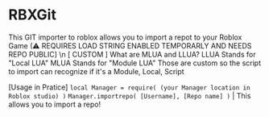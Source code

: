# RBXGit
This GIT importer to roblox allows you to import a repot to your Roblox Game 
(⚠ REQUIRES LOAD STRING ENABLED TEMPORARLY AND NEEDS REPO PUBLIC] \n
[ CUSTOM ] What are MLUA and LLUA? 
LLUA Stands for "Local LUA" 
MLUA Stands for "Module LUA" 
Those are custom so the script to import can recognize if it's a Module, Local, Script

[Usage in Pratice]
``local Manager = require( (your Manager location in Roblox studio) )``
``Manager.importrepo( [Username], [Repo name] )`` | This allows you to import a repo!
